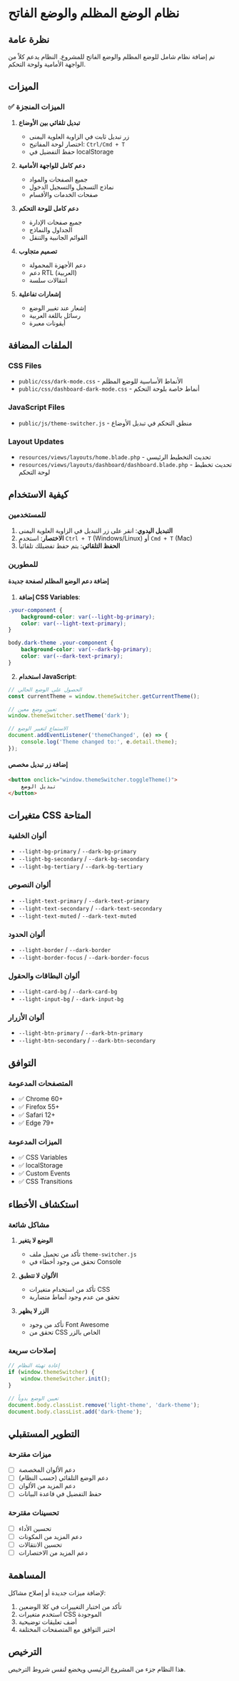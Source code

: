 # نظام الوضع المظلم والوضع الفاتح

## نظرة عامة

تم إضافة نظام شامل للوضع المظلم والوضع الفاتح للمشروع. النظام يدعم كلاً من الواجهة الأمامية ولوحة التحكم.

## الميزات

### ✅ الميزات المنجزة

1. **تبديل تلقائي بين الأوضاع**
   - زر تبديل ثابت في الزاوية العلوية اليمنى
   - اختصار لوحة المفاتيح: `Ctrl/Cmd + T`
   - حفظ التفضيل في localStorage

2. **دعم كامل للواجهة الأمامية**
   - جميع الصفحات والمواد
   - نماذج التسجيل والتسجيل الدخول
   - صفحات الخدمات والأقسام

3. **دعم كامل للوحة التحكم**
   - جميع صفحات الإدارة
   - الجداول والنماذج
   - القوائم الجانبية والتنقل

4. **تصميم متجاوب**
   - دعم الأجهزة المحمولة
   - دعم RTL (العربية)
   - انتقالات سلسة

5. **إشعارات تفاعلية**
   - إشعار عند تغيير الوضع
   - رسائل باللغة العربية
   - أيقونات معبرة

## الملفات المضافة

### CSS Files
- `public/css/dark-mode.css` - الأنماط الأساسية للوضع المظلم
- `public/css/dashboard-dark-mode.css` - أنماط خاصة بلوحة التحكم

### JavaScript Files
- `public/js/theme-switcher.js` - منطق التحكم في تبديل الأوضاع

### Layout Updates
- `resources/views/layouts/home.blade.php` - تحديث التخطيط الرئيسي
- `resources/views/layouts/dashboard/dashboard.blade.php` - تحديث تخطيط لوحة التحكم

## كيفية الاستخدام

### للمستخدمين

1. **التبديل اليدوي**: انقر على زر التبديل في الزاوية العلوية اليمنى
2. **الاختصار**: استخدم `Ctrl + T` (Windows/Linux) أو `Cmd + T` (Mac)
3. **الحفظ التلقائي**: يتم حفظ تفضيلك تلقائياً

### للمطورين

#### إضافة دعم الوضع المظلم لصفحة جديدة

1. **إضافة CSS Variables**:
```css
.your-component {
    background-color: var(--light-bg-primary);
    color: var(--light-text-primary);
}

body.dark-theme .your-component {
    background-color: var(--dark-bg-primary);
    color: var(--dark-text-primary);
}
```

2. **استخدام JavaScript**:
```javascript
// الحصول على الوضع الحالي
const currentTheme = window.themeSwitcher.getCurrentTheme();

// تعيين وضع معين
window.themeSwitcher.setTheme('dark');

// الاستماع لتغيير الوضع
document.addEventListener('themeChanged', (e) => {
    console.log('Theme changed to:', e.detail.theme);
});
```

#### إضافة زر تبديل مخصص

```html
<button onclick="window.themeSwitcher.toggleTheme()">
    تبديل الوضع
</button>
```

## متغيرات CSS المتاحة

### ألوان الخلفية
- `--light-bg-primary` / `--dark-bg-primary`
- `--light-bg-secondary` / `--dark-bg-secondary`
- `--light-bg-tertiary` / `--dark-bg-tertiary`

### ألوان النصوص
- `--light-text-primary` / `--dark-text-primary`
- `--light-text-secondary` / `--dark-text-secondary`
- `--light-text-muted` / `--dark-text-muted`

### ألوان الحدود
- `--light-border` / `--dark-border`
- `--light-border-focus` / `--dark-border-focus`

### ألوان البطاقات والحقول
- `--light-card-bg` / `--dark-card-bg`
- `--light-input-bg` / `--dark-input-bg`

### ألوان الأزرار
- `--light-btn-primary` / `--dark-btn-primary`
- `--light-btn-secondary` / `--dark-btn-secondary`

## التوافق

### المتصفحات المدعومة
- ✅ Chrome 60+
- ✅ Firefox 55+
- ✅ Safari 12+
- ✅ Edge 79+

### الميزات المدعومة
- ✅ CSS Variables
- ✅ localStorage
- ✅ Custom Events
- ✅ CSS Transitions

## استكشاف الأخطاء

### مشاكل شائعة

1. **الوضع لا يتغير**
   - تأكد من تحميل ملف `theme-switcher.js`
   - تحقق من وجود أخطاء في Console

2. **الألوان لا تتطبق**
   - تأكد من استخدام متغيرات CSS
   - تحقق من عدم وجود أنماط متضاربة

3. **الزر لا يظهر**
   - تأكد من وجود Font Awesome
   - تحقق من CSS الخاص بالزر

### إصلاحات سريعة

```javascript
// إعادة تهيئة النظام
if (window.themeSwitcher) {
    window.themeSwitcher.init();
}

// تعيين الوضع يدوياً
document.body.classList.remove('light-theme', 'dark-theme');
document.body.classList.add('dark-theme');
```

## التطوير المستقبلي

### ميزات مقترحة
- [ ] دعم الألوان المخصصة
- [ ] دعم الوضع التلقائي (حسب النظام)
- [ ] دعم المزيد من الألوان
- [ ] حفظ التفضيل في قاعدة البيانات

### تحسينات مقترحة
- [ ] تحسين الأداء
- [ ] دعم المزيد من المكونات
- [ ] تحسين الانتقالات
- [ ] دعم المزيد من الاختصارات

## المساهمة

لإضافة ميزات جديدة أو إصلاح مشاكل:

1. تأكد من اختبار التغييرات في كلا الوضعين
2. استخدم متغيرات CSS الموجودة
3. أضف تعليقات توضيحية
4. اختبر التوافق مع المتصفحات المختلفة

## الترخيص

هذا النظام جزء من المشروع الرئيسي ويخضع لنفس شروط الترخيص.
